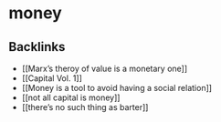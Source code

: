 # money



## Backlinks

-   [[Marx&rsquo;s theroy of value is a monetary one]]
-   [[Capital Vol. 1]]
-   [[Money is a tool to avoid having a social relation]]
-   [[not all capital is money]]
-   [[there&rsquo;s no such thing as barter]]

